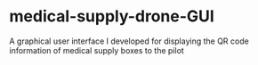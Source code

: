 # medical-supply-drone-GUI
A graphical user interface I developed for displaying the QR code information of medical supply boxes to the pilot
